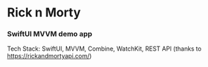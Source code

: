 # Rick n Morty

### SwiftUI MVVM demo app

Tech Stack: SwiftUI, MVVM, Combine, WatchKit,  REST API (thanks to https://rickandmortyapi.com/)
